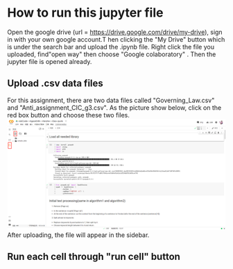 # How to run this jupyter file

Open the google drive (url = https://drive.google.com/drive/my-drive), sign in with your own google account.T hen clicking the "My Drive" button which is under the search bar and upload the .ipynb file. Right click the file you uploaded, find"open way" then choose "Google colaboratory" . Then the jupyter file is opened already.

## Upload .csv data files

For this assignment, there are two data files called "Governing_Law.csv" and "Anti_assignment_CIC_g3.csv". As the picture show below, click on the red box button and choose these two files. ![Example position of how to upload data files](https://github.com/SaberIvan/cloudComputing/blob/main/1649480107%281%29.png)
After uploading, the file will appear in the sidebar.

## Run each cell through "run cell" button


